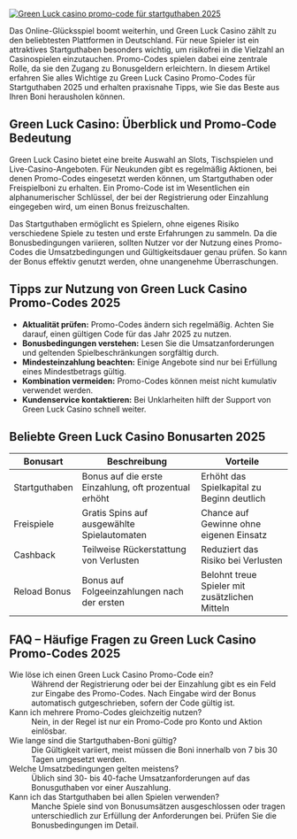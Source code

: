 [![Green Luck casino promo-code für startguthaben 2025](https://123-caf.pages.dev/gitsignup.png)](https://vrmoo.ru/Bt82HjjY)

<p>Das Online-Glücksspiel boomt weiterhin, und Green Luck Casino zählt zu den beliebtesten Plattformen in Deutschland. Für neue Spieler ist ein attraktives Startguthaben besonders wichtig, um risikofrei in die Vielzahl an Casinospielen einzutauchen. Promo-Codes spielen dabei eine zentrale Rolle, da sie den Zugang zu Bonusgeldern erleichtern. In diesem Artikel erfahren Sie alles Wichtige zu Green Luck Casino Promo-Codes für Startguthaben 2025 und erhalten praxisnahe Tipps, wie Sie das Beste aus Ihren Boni herausholen können.</p>  <h2>Green Luck Casino: Überblick und Promo-Code Bedeutung</h2> <p>Green Luck Casino bietet eine breite Auswahl an Slots, Tischspielen und Live-Casino-Angeboten. Für Neukunden gibt es regelmäßig Aktionen, bei denen Promo-Codes eingesetzt werden können, um Startguthaben oder Freispielboni zu erhalten. Ein Promo-Code ist im Wesentlichen ein alphanumerischer Schlüssel, der bei der Registrierung oder Einzahlung eingegeben wird, um einen Bonus freizuschalten.</p> <p>Das Startguthaben ermöglicht es Spielern, ohne eigenes Risiko verschiedene Spiele zu testen und erste Erfahrungen zu sammeln. Da die Bonusbedingungen variieren, sollten Nutzer vor der Nutzung eines Promo-Codes die Umsatzbedingungen und Gültigkeitsdauer genau prüfen. So kann der Bonus effektiv genutzt werden, ohne unangenehme Überraschungen.</p>  <h2>Tipps zur Nutzung von Green Luck Casino Promo-Codes 2025</h2> <ul> <li><strong>Aktualität prüfen:</strong> Promo-Codes ändern sich regelmäßig. Achten Sie darauf, einen gültigen Code für das Jahr 2025 zu nutzen.</li> <li><strong>Bonusbedingungen verstehen:</strong> Lesen Sie die Umsatzanforderungen und geltenden Spielbeschränkungen sorgfältig durch.</li> <li><strong>Mindesteinzahlung beachten:</strong> Einige Angebote sind nur bei Erfüllung eines Mindestbetrags gültig.</li> <li><strong>Kombination vermeiden:</strong> Promo-Codes können meist nicht kumulativ verwendet werden.</li> <li><strong>Kundenservice kontaktieren:</strong> Bei Unklarheiten hilft der Support von Green Luck Casino schnell weiter.</li> </ul>  <h2>Beliebte Green Luck Casino Bonusarten 2025</h2> <table> <thead> <tr> <th>Bonusart</th> <th>Beschreibung</th> <th>Vorteile</th> </tr> </thead> <tbody> <tr> <td>Startguthaben</td> <td>Bonus auf die erste Einzahlung, oft prozentual erhöht</td> <td>Erhöht das Spielkapital zu Beginn deutlich</td> </tr> <tr> <td>Freispiele</td> <td>Gratis Spins auf ausgewählte Spielautomaten</td> <td>Chance auf Gewinne ohne eigenen Einsatz</td> </tr> <tr> <td>Cashback</td> <td>Teilweise Rückerstattung von Verlusten</td> <td>Reduziert das Risiko bei Verlusten</td> </tr> <tr> <td>Reload Bonus</td> <td>Bonus auf Folgeeinzahlungen nach der ersten</td> <td>Belohnt treue Spieler mit zusätzlichen Mitteln</td> </tr> </tbody> </table>  <h2>FAQ – Häufige Fragen zu Green Luck Casino Promo-Codes 2025</h2> <dl> <dt>Wie löse ich einen Green Luck Casino Promo-Code ein?</dt> <dd>Während der Registrierung oder bei der Einzahlung gibt es ein Feld zur Eingabe des Promo-Codes. Nach Eingabe wird der Bonus automatisch gutgeschrieben, sofern der Code gültig ist.</dd>  <dt>Kann ich mehrere Promo-Codes gleichzeitig nutzen?</dt> <dd>Nein, in der Regel ist nur ein Promo-Code pro Konto und Aktion einlösbar.</dd>  <dt>Wie lange sind die Startguthaben-Boni gültig?</dt> <dd>Die Gültigkeit variiert, meist müssen die Boni innerhalb von 7 bis 30 Tagen umgesetzt werden.</dd>  <dt>Welche Umsatzbedingungen gelten meistens?</dt> <dd>Üblich sind 30- bis 40-fache Umsatzanforderungen auf das Bonusguthaben vor einer Auszahlung.</dd>  <dt>Kann ich das Startguthaben bei allen Spielen verwenden?</dt> <dd>Manche Spiele sind von Bonusumsätzen ausgeschlossen oder tragen unterschiedlich zur Erfüllung der Anforderungen bei. Prüfen Sie die Bonusbedingungen im Detail.</dd> </dl>